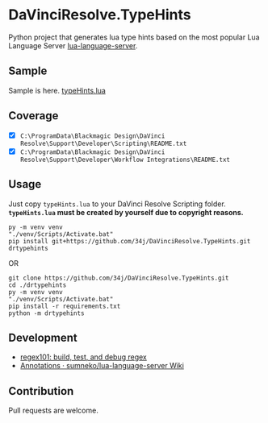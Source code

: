 # DaVinciResolve.TypeHints

Python project that generates lua type hints based on the most popular Lua Language Server [lua-language-server](https://marketplace.visualstudio.com/items?itemName=sumneko.lua).

## Sample

Sample is here. [typeHints.lua](https://github.com/34j/DaVinciResolve.TypeHints/blob/master/typeHints.lua)

## Coverage

- [x] `C:\ProgramData\Blackmagic Design\DaVinci Resolve\Support\Developer\Scripting\README.txt`
- [x] `C:\ProgramData\Blackmagic Design\DaVinci Resolve\Support\Developer\Workflow Integrations\README.txt`

## Usage

Just copy `typeHints.lua` to your DaVinci Resolve Scripting folder. **`typeHints.lua` must be created by yourself due to copyright reasons.**

```shell
py -m venv venv
"./venv/Scripts/Activate.bat"
pip install git+https://github.com/34j/DaVinciResolve.TypeHints.git
drtypehints
```

OR

```shell
git clone https://github.com/34j/DaVinciResolve.TypeHints.git
cd ./drtypehints
py -m venv venv
"./venv/Scripts/Activate.bat"
pip install -r requirements.txt
python -m drtypehints
```

## Development

- [regex101: build, test, and debug regex](https://regex101.com/)
- [Annotations · sumneko/lua\-language\-server Wiki](https://github.com/sumneko/lua-language-server/wiki/Annotations)

## Contribution

Pull requests are welcome.
